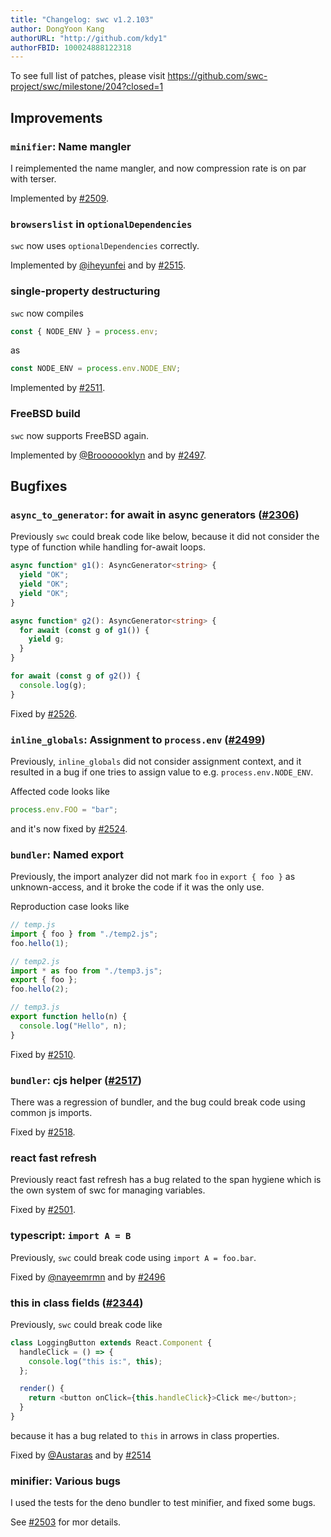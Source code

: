 ```yaml
---
title: "Changelog: swc v1.2.103"
author: DongYoon Kang
authorURL: "http://github.com/kdy1"
authorFBID: 100024888122318
---
```


To see full list of patches, please visit https://github.com/swc-project/swc/milestone/204?closed=1

## Improvements

### `minifier`: Name mangler

I reimplemented the name mangler, and now compression rate is on par with terser.

Implemented by [#2509](https://github.com/swc-project/swc/pull/2509).

### `browserslist` in `optionalDependencies`

`swc` now uses `optionalDependencies` correctly.

Implemented by [@iheyunfei](https://github.com/iheyunfei) and by [#2515](https://github.com/swc-project/swc/pull/2515).

### single-property destructuring

`swc` now compiles

```js
const { NODE_ENV } = process.env;
```

as

```js
const NODE_ENV = process.env.NODE_ENV;
```

Implemented by [#2511](https://github.com/swc-project/swc/pull/2511).

### FreeBSD build

`swc` now supports FreeBSD again.

Implemented by [@Brooooooklyn](https://github.com/Brooooooklyn) and by [#2497](https://github.com/swc-project/swc/pull/2497).

## Bugfixes

### `async_to_generator`: for await in async generators ([#2306](https://github.com/swc-project/swc/issues/2306))

Previously `swc` could break code like below, because it did not consider the type of function while handling for-await loops.

```ts
async function* g1(): AsyncGenerator<string> {
  yield "OK";
  yield "OK";
  yield "OK";
}

async function* g2(): AsyncGenerator<string> {
  for await (const g of g1()) {
    yield g;
  }
}

for await (const g of g2()) {
  console.log(g);
}
```

Fixed by [#2526](https://github.com/swc-project/swc/pull/2526).

### `inline_globals`: Assignment to `process.env` ([#2499](https://github.com/swc-project/swc/issues/2499))

Previously, `inline_globals` did not consider assignment context, and it resulted in a bug if one tries to assign value to e.g. `process.env.NODE_ENV`.

Affected code looks like

```js
process.env.FOO = "bar";
```

and it's now fixed by [#2524](https://github.com/swc-project/swc/pull/2524).

### `bundler`: Named export

Previously, the import analyzer did not mark `foo` in `export { foo }` as unknown-access, and it broke the code if it was the only use.

Reproduction case looks like

```js
// temp.js
import { foo } from "./temp2.js";
foo.hello(1);

// temp2.js
import * as foo from "./temp3.js";
export { foo };
foo.hello(2);

// temp3.js
export function hello(n) {
  console.log("Hello", n);
}
```

Fixed by [#2510](https://github.com/swc-project/swc/pull/2510).

### `bundler`: cjs helper ([#2517](https://github.com/swc-project/swc/issues/2517))

There was a regression of bundler, and the bug could break code using common js imports.

Fixed by [#2518](https://github.com/swc-project/swc/pull/2518).

### react fast refresh

Previously react fast refresh has a bug related to the span hygiene which is the own system of swc for managing variables.

Fixed by [#2501](https://github.com/swc-project/swc/pull/2501).

### typescript: `import A = B`

Previously, `swc` could break code using `import A = foo.bar`.

Fixed by [@nayeemrmn](https://github.com/nayeemrmn) and by [#2496](https://github.com/swc-project/swc/pull/2496)

### this in class fields ([#2344](https://github.com/swc-project/swc/issues/2344))

Previously, `swc` could break code like

```js
class LoggingButton extends React.Component {
  handleClick = () => {
    console.log("this is:", this);
  };

  render() {
    return <button onClick={this.handleClick}>Click me</button>;
  }
}
```

because it has a bug related to `this` in arrows in class properties.

Fixed by [@Austaras](https://github.com/Austaras) and by [#2514](https://github.com/swc-project/swc/pull/2514)

### minifier: Various bugs

I used the tests for the deno bundler to test minifier, and fixed some bugs.

See [#2503](https://github.com/swc-project/swc/pull/2503) for mor details.
